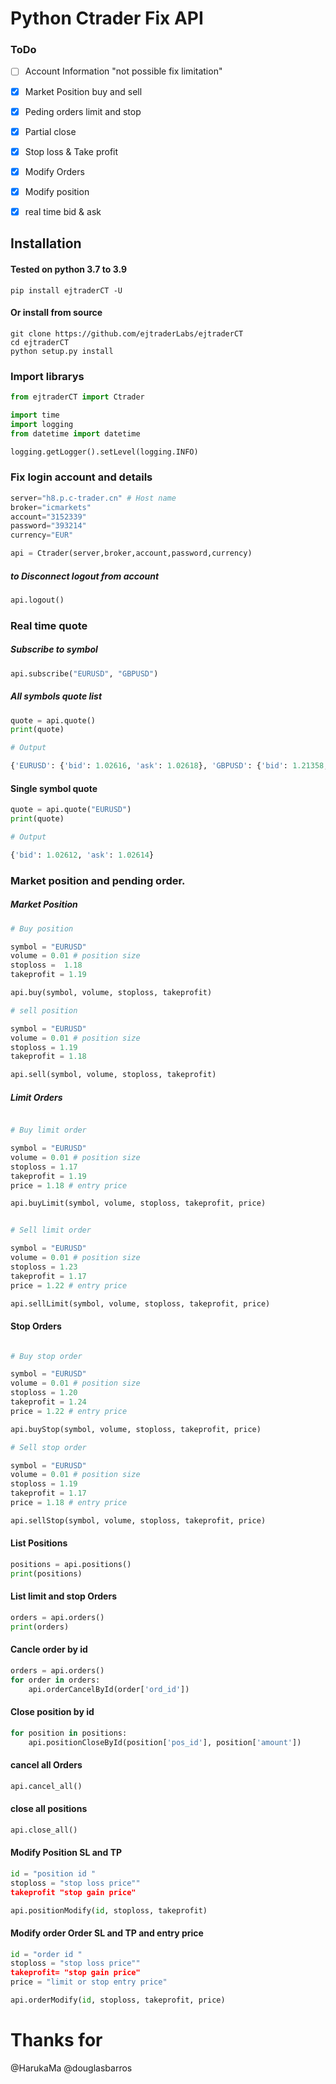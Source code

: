 # Python Ctrader Fix API

### ToDo

- [ ] Account Information "not possible fix limitation"
- [x] Market Position buy and sell
- [x] Peding orders limit and stop 
- [x] Partial close
- [x] Stop loss & Take profit
- [x] Modify Orders 
- [x] Modify position 
- [x] real time bid & ask


## Installation
#### Tested on python 3.7 to 3.9
```
pip install ejtraderCT -U
```
#### Or install from source

```
git clone https://github.com/ejtraderLabs/ejtraderCT
cd ejtraderCT
python setup.py install

```

### Import librarys 

```python
from ejtraderCT import Ctrader

import time
import logging
from datetime import datetime

logging.getLogger().setLevel(logging.INFO)


```

### Fix login account and details

```python
server="h8.p.c-trader.cn" # Host name
broker="icmarkets" 
account="3152339"
password="393214"
currency="EUR"

api = Ctrader(server,broker,account,password,currency)

```

##### to Disconnect logout from account 
```python
api.logout()
```

### Real time quote

##### Subscribe to symbol 
```python
api.subscribe("EURUSD", "GBPUSD")
```
##### All symbols quote list
```python
quote = api.quote()
print(quote)

# Output

{'EURUSD': {'bid': 1.02616, 'ask': 1.02618}, 'GBPUSD': {'bid': 1.21358, 'ask': 1.21362}}
```

#### Single symbol quote 
```python
quote = api.quote("EURUSD")
print(quote)

# Output

{'bid': 1.02612, 'ask': 1.02614}

```
### Market position and pending order.

##### Market Position

```python
# Buy position

symbol = "EURUSD"
volume = 0.01 # position size
stoploss =  1.18
takeprofit = 1.19

api.buy(symbol, volume, stoploss, takeprofit)

# sell position 

symbol = "EURUSD"
volume = 0.01 # position size
stoploss = 1.19
takeprofit = 1.18

api.sell(symbol, volume, stoploss, takeprofit)
```

##### Limit Orders 

```python

# Buy limit order

symbol = "EURUSD"
volume = 0.01 # position size
stoploss = 1.17
takeprofit = 1.19
price = 1.18 # entry price 

api.buyLimit(symbol, volume, stoploss, takeprofit, price)


# Sell limit order

symbol = "EURUSD"
volume = 0.01 # position size
stoploss = 1.23
takeprofit = 1.17
price = 1.22 # entry price 

api.sellLimit(symbol, volume, stoploss, takeprofit, price)
```

#### Stop Orders

```python

# Buy stop order

symbol = "EURUSD"
volume = 0.01 # position size
stoploss = 1.20
takeprofit = 1.24
price = 1.22 # entry price

api.buyStop(symbol, volume, stoploss, takeprofit, price)

# Sell stop order

symbol = "EURUSD"
volume = 0.01 # position size
stoploss = 1.19
takeprofit = 1.17
price = 1.18 # entry price 

api.sellStop(symbol, volume, stoploss, takeprofit, price)

```

#### List Positions

```python
positions = api.positions()
print(positions)

```
#### List limit and stop Orders

```python
orders = api.orders()
print(orders)

```
#### Cancle order by id

```python
orders = api.orders()
for order in orders:
    api.orderCancelById(order['ord_id'])

```
#### Close position by id

```python
for position in positions:
    api.positionCloseById(position['pos_id'], position['amount'])

```

#### cancel all Orders

```python
api.cancel_all()
```

#### close all positions

```python
api.close_all()
```
#### Modify Position SL and TP
```python
id = "position id "
stoploss = "stop loss price""
takeprofit "stop gain price"

api.positionModify(id, stoploss, takeprofit)

```

#### Modify order Order SL and TP and entry price
```python
id = "order id "
stoploss = "stop loss price""
takeprofit= "stop gain price"
price = "limit or stop entry price"

api.orderModify(id, stoploss, takeprofit, price)

```

# Thanks for 
@HarukaMa
@douglasbarros
